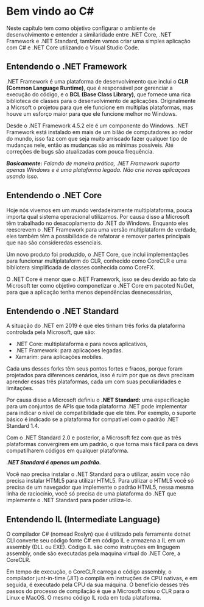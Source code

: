 # Bem vindo ao C#

Neste capítulo tem como objetivo configurar o ambiente de desenvolvimento e entender a similaridade entre .NET Core, .NET Framework e .NET Standard, também vamos criar uma simples aplicação com C# e .NET Core utilizando o Visual Studio Code.


## Entendendo o .NET Framework

.NET Framework é uma plataforma de desenvolvimento que inclui o **CLR (Common Language Runtime)**, que é responsável por gerenciar a execução do código, e o **BCL (Base Class Library)**, que fornece uma rica biblioteca de classes para o desenvolvimento de aplicações. Originalmente a Micrsoft o projetou para que ele funcione em multiplas plataformas, mas houve um esforço maior para que ele funcione melhor no Windows.

Desde o .NET Framework 4.5.2 ele é um componente do Windows. .NET Framework está instalado em mais de um bilão de computadores ao redor do mundo, isso faz com que seja muito arriscado fazer qualquer tipo de mudanças nele, então as mudanças são as mínimas possíveis. Até correções de bugs são atualizadas com pouca frequência.

***Basicamente:** Falando de maneira prática, .NET Framework suporta apenas Windows e é uma plataforma legada. Não crie novas aplicaçoes usando isso.*


## Entendendo o .NET Core

Hoje nós vivemos em um mundo verdadeiramente multiplataforma, pouca importa qual sistema operacional utilizamos. Por causa disso a Microsoft têm trabalhado no desacoplamento do .NET do Windows. Enquanto eles reescrevem o .NET Framework para uma versão multiplataform de verdade, eles também têm a possibilidade de refatorar e remover partes principais que nao são consideredas essenciais.

Um novo produto foi produzido, o .NET Core, que inclui implementações para funcionar multiplataform do CLR, conhecido como CoreCLR e uma bibliotera simplificada de classes conhecida como CoreFX.

O .NET Core é menor que o .NET Framework, isso se deu devido ao fato da Microsoft ter como objetivo componetizar o .NET Core em pacoted NuGet, para que a aplicação tenha menos dependências desnecessárias,

## Entendendo o .NET Standard

A situação do .NET em 2019 é que eles tinham três forks da plataforma controlada pela Microsoft, que são:
  * .NET Core: multiplataforma e para novos aplicativos,
  * .NET Framework: para aplicaçoes legadas.
  * Xamarim: para aplicações mobiles.

Cada uns desses forks têm seus pontos fortes e fracos, porque foram projetados para diferences cenários, isso é ruim por que os devs precisam aprender essas três plataformas, cada um com suas peculiaridades e limitações.

Por causa disso a Microsoft definiu o **.NET Standard:** uma especificação para um conjuntos de APIs que toda plataforma .NET pode implementar para indicar o nível de compatibilidade que ele têm. Por exemplo, o suporte básico é indicado se a plataforma for compatível com o padrão .NET Standard 1.4.

Com o .NET Standard 2.0 e posterior, a Microsoft fez com que as três plataformas convergirem em um padrão, o que torna mais fácil para os devs compatilharem códigos em qualquer plataforma.

***.NET Standard é apenas um padrão.***

Você nao precisa instalar o .NET Standard para o utilizar, assim voce não precisa instalar HTML5 para utilizar HTML5. Para utilizar o HTML5 você só precisa de um navegador que implemente o padrão HTML5, nessa mesma linha de raciocínio, você só precisa de uma plataforma do .NET que implemente o .NET Standard para poder utiliza-lo.


## Entendendo IL (Intermediate Language)

O compilador C# (nomead Roslyn) que é utilizado pela ferramente dotnet CLI converte seu código fonte C# em código IL e armazena a IL em um assembly (DLL ou EXE). Código IL são como instruções em lingugem assembly, onde são executadas pela maquina virtual do .NET Core, a CoreCLR.

Em tempo de execução, o CoreCLR carrega o código assembly, o compilador junt-in-time (JIT) o compila em instruções de CPU nativas, e em seguida, é executado pela CPU da sua máquina. O benefício desses três passos do processo de compilação é que a Microsoft criou o CLR para o Linux e MacOS. O mesmo código IL roda em toda plataforma.
